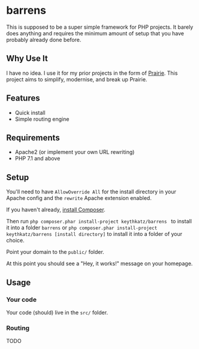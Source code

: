 # barrens

This is supposed to be a super simple framework for PHP projects. 
It barely does anything and requires the minimum amount of setup that you
have probably already done before.

## Why Use It

I have no idea. I use it for my prior projects in the form of [Prairie](https://github.com/keythkatz/prairie).
This project aims to simplify, modernise, and break up Prairie.

## Features
- Quick install
- Simple routing engine

## Requirements

- Apache2 (or implement your own URL rewriting)
- PHP 7.1 and above

## Setup

You'll need to have `AllowOverride All` for the install directory in your Apache config
and the `rewrite` Apache extension enabled.

If you haven't already, [install Composer](https://getcomposer.org/doc/00-intro.md).

Then run `php composer.phar install-project keythkatz/barrens ` to install it into
a folder `barrens` or `php composer.phar install-project keythkatz/barrens [install directory]` to install
it into a folder of your choice.

Point your domain to the `public/` folder.

At this point you should see a "Hey, it works!" message on your homepage.

## Usage

### Your code

Your code (should) live in the `src/` folder.

### Routing

TODO